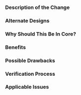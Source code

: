 <!--

### Requirements

* Filling out the template is required. Any pull request that does not include
enough information to be reviewed in a timely manner may be closed at the
maintainers' discretion.
* Follow the check list items defined by https://github.com/constellation-app/constellation/blob/master/CONTRIBUTING.md#pull-requests
* All new code requires unit tests to ensure they work as expected and will
continue to work as new code is added in the future (regression testing).
* Make sure your branch name is prefixed by `feature`, `bugfix`, `hotfix` or `release`
* Have you read Constellation's Code of Conduct? By filing an issue, you are
expected to comply with it, including treating everyone with respect:
https://github.com/constellation-app/constellation/blob/master/CODE_OF_CONDUCT.md

-->

### Description of the Change

<!--

We must be able to understand the design of your change from this description.
If we can't get a good idea of what the code will be doing from the description
here, the pull request may be closed at the maintainers' discretion. Keep in
mind that the maintainer reviewing this PR may not be familiar with or have
worked with the code here recently, so please walk us through the concepts.

-->

### Alternate Designs

<!--

Explain what other alternates were considered and why the proposed version was
selected.

-->

### Why Should This Be In Core?

<!--

Explain why this functionality should be in Constellation Core as opposed to a
different module suite. Note that this question is more applicable when adding
new functionality. If this change is a minor update to an exising file then it
is understood that this change has to be to this module suite and a response
and therefore a response to this question is not required.

-->

### Benefits

<!-- What benefits will be realized by the code change? -->

### Possible Drawbacks

<!-- What are the possible side-effects or negative impacts of the code change? -->

### Verification Process

<!--

What process did you follow to verify that your change has the desired effects?

- How did you verify that all new functionality works as expected?
- How did you verify that all changed functionality works as expected?
- How did you verify that the change has not introduced any regressions?

Describe the actions you performed (e.g., buttons you clicked, text you typed,
commands you ran, etc.), and describe the results you observed.

-->

### Applicable Issues

<!-- Link any applicable issues here -->
